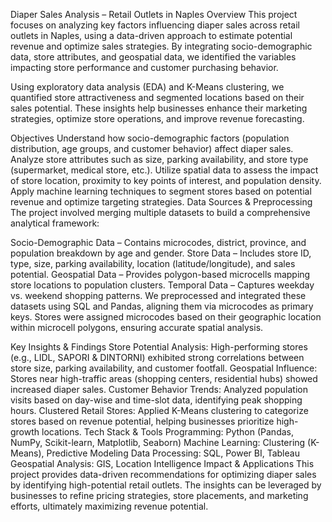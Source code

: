 Diaper Sales Analysis – Retail Outlets in Naples
Overview
This project focuses on analyzing key factors influencing diaper sales across retail outlets in Naples, using a data-driven approach to estimate potential revenue and optimize sales strategies. By integrating socio-demographic data, store attributes, and geospatial data, we identified the variables impacting store performance and customer purchasing behavior.

Using exploratory data analysis (EDA) and K-Means clustering, we quantified store attractiveness and segmented locations based on their sales potential. These insights help businesses enhance their marketing strategies, optimize store operations, and improve revenue forecasting.

Objectives
Understand how socio-demographic factors (population distribution, age groups, and customer behavior) affect diaper sales.
Analyze store attributes such as size, parking availability, and store type (supermarket, medical store, etc.).
Utilize spatial data to assess the impact of store location, proximity to key points of interest, and population density.
Apply machine learning techniques to segment stores based on potential revenue and optimize targeting strategies.
Data Sources & Preprocessing
The project involved merging multiple datasets to build a comprehensive analytical framework:

Socio-Demographic Data – Contains microcodes, district, province, and population breakdown by age and gender.
Store Data – Includes store ID, type, size, parking availability, location (latitude/longitude), and sales potential.
Geospatial Data – Provides polygon-based microcells mapping store locations to population clusters.
Temporal Data – Captures weekday vs. weekend shopping patterns.
We preprocessed and integrated these datasets using SQL and Pandas, aligning them via microcodes as primary keys. Stores were assigned microcodes based on their geographic location within microcell polygons, ensuring accurate spatial analysis.

Key Insights & Findings
Store Potential Analysis: High-performing stores (e.g., LIDL, SAPORI & DINTORNI) exhibited strong correlations between store size, parking availability, and customer footfall.
Geospatial Influence: Stores near high-traffic areas (shopping centers, residential hubs) showed increased diaper sales.
Customer Behavior Trends: Analyzed population visits based on day-wise and time-slot data, identifying peak shopping hours.
Clustered Retail Stores: Applied K-Means clustering to categorize stores based on revenue potential, helping businesses prioritize high-growth locations.
Tech Stack & Tools
Programming: Python (Pandas, NumPy, Scikit-learn, Matplotlib, Seaborn)
Machine Learning: Clustering (K-Means), Predictive Modeling
Data Processing: SQL, Power BI, Tableau
Geospatial Analysis: GIS, Location Intelligence
Impact & Applications
This project provides data-driven recommendations for optimizing diaper sales by identifying high-potential retail outlets. The insights can be leveraged by businesses to refine pricing strategies, store placements, and marketing efforts, ultimately maximizing revenue potential.

